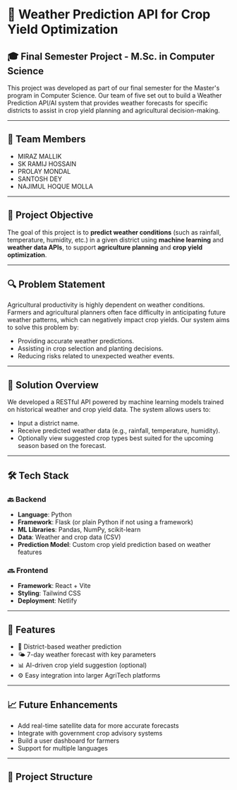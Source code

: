# 🌾 Weather Prediction API for Crop Yield Optimization

## 🎓 Final Semester Project - M.Sc. in Computer Science

This project was developed as part of our final semester for the Master's program in Computer Science. Our team of five set out to build a Weather Prediction API/AI system that provides weather forecasts for specific districts to assist in crop yield planning and agricultural decision-making.

---

## 👥 Team Members

- MIRAZ MALLIK
- SK RAMIJ HOSSAIN
- PROLAY MONDAL
- SANTOSH DEY
- NAJIMUL HOQUE MOLLA

---

## 📌 Project Objective

The goal of this project is to **predict weather conditions** (such as rainfall, temperature, humidity, etc.) in a given district using **machine learning** and **weather data APIs**, to support **agriculture planning** and **crop yield optimization**.

---

## 🔍 Problem Statement

Agricultural productivity is highly dependent on weather conditions. Farmers and agricultural planners often face difficulty in anticipating future weather patterns, which can negatively impact crop yields. Our system aims to solve this problem by:

- Providing accurate weather predictions.
- Assisting in crop selection and planting decisions.
- Reducing risks related to unexpected weather events.

---

## 🧠 Solution Overview

We developed a RESTful API powered by machine learning models trained on historical weather and crop yield data. The system allows users to:

- Input a district name.
- Receive predicted weather data (e.g., rainfall, temperature, humidity).
- Optionally view suggested crop types best suited for the upcoming season based on the forecast.

---

## 🛠️ Tech Stack

### 🔙 Backend
- **Language**: Python
- **Framework**: Flask (or plain Python if not using a framework)
- **ML Libraries**: Pandas, NumPy, scikit-learn
- **Data**: Weather and crop data (CSV)
- **Prediction Model**: Custom crop yield prediction based on weather features

### 🔜 Frontend
- **Framework**: React + Vite
- **Styling**: Tailwind CSS
- **Deployment**: Netlify

---

## 🧪 Features

- 📍 District-based weather prediction
- 🌤️ 7-day weather forecast with key parameters
- 📊 AI-driven crop yield suggestion (optional)
- ⚙️ Easy integration into larger AgriTech platforms

---

## 📈 Future Enhancements

- Add real-time satellite data for more accurate forecasts
- Integrate with government crop advisory systems
- Build a user dashboard for farmers
- Support for multiple languages

---

## 📁 Project Structure

